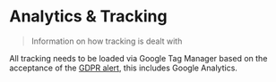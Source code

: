 # Analytics & Tracking

> Information on how tracking is dealt with

All tracking needs to be loaded via Google Tag Manager based on the acceptance of the [GDPR alert](./gdpr.md), this includes Google Analytics.
